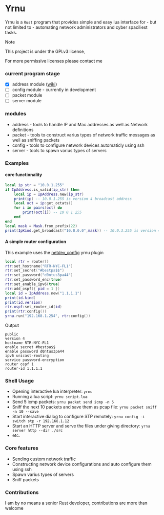 # Yrnu

Yrnu is a `Rust` program that provides simple and easy lua interface for - but not limited to - automating network administrators and cyber spaciliest tasks.

> [!NOTE]
> This project is under the GPLv3 license,
> 
> For more permissive licenses please contact me

### current program stage
- [x] address module ([wiki](https://orionbell.github.io/yrnu))
- [ ] config module - currently in development
- [ ] packet module
- [ ] server module

### modules
- address - tools to handle IP and Mac addresses as well as Network definitions
- packet - tools to construct varius types of network traffic messages as well as sniffing packets
- config - tools to configure network devices automaticly using ssh
- server - tools to spawn varius types of servers 

### Examples
#### core functionality
```lua
local ip_str = "10.0.1.255"
if IpAddress.is_valid(ip_str) then
    local ip = IpAddress.new(ip_str)
    print(ip) -- 10.0.1.255 is version 4 broadcast address
    local oct = ip:get_octats()
    for i in pairs(oct) do
        print(oct[i]) -- 10 0 1 255
    end
end
local mask = Mask.from_prefix(22)
print(IpKind.get_broadcast("10.0.0.0",mask)) -- 10.0.3.255 is version 4 broadcast address
```
#### A simple router configuration
This example uses the [netdev_config](https://github.com/orionbell/netdev_config) yrnu plugin
```lua
local rtr = router()
rtr:set_hostname("RTR-NYC-FL1")
rtr:set_secret("#bestpa$$")
rtr:set_password("d0ntus3pa44")
rtr:set_password_enc(true)
rtr:set_enable_ipv6(true)
rtr:add_ospf({ pid = 1 })
local id = IpAddress.new("1.1.1.1")
print(id.kind)
print(id.version)
rtr.ospf:set_router_id(id)
print(rtr:config())
yrnu.run("192.168.1.254", rtr:config())
```
Output
```
public
version 4
hostname RTR-NYC-FL1
enable secret #bestpa$$
enable password d0ntus3pa44
ipv6 unicast-routing
service password-encryption
router ospf 1
router-id 1.1.1.1
```
### Shell Usage

- Opening interactive lua interpreter: `yrnu`
- Running a lua script: `yrnu script.lua`
- Send 5 icmp packets: `yrnu packet send icmp -n 5`
- Sniff the next 10 packets and save them as pcap file: `yrnu packet sniff -n 10 --save`
- Start interactive dialog to configure STP remotely: `yrnu config -i switch stp -r 192.168.1.12`
- Start an HTTP server and serve the files under giving directory: `yrnu server http --dir ./src`
- etc.

### Core features

- Sending custom network traffic
- Constructing network device configurations and auto configure them using ssh
- Spawn varius types of servers
- Sniff packets

### Contributions
I am by no means a senior Rust developer, contributions are more than welcome

